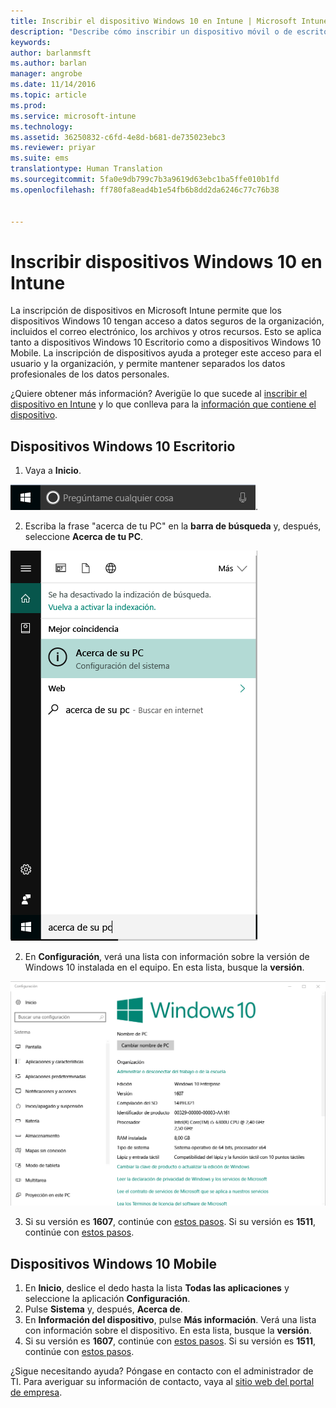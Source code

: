 ```yaml
---
title: Inscribir el dispositivo Windows 10 en Intune | Microsoft Intune
description: "Describe cómo inscribir un dispositivo móvil o de escritorio Windows 10 en Intune."
keywords: 
author: barlanmsft
ms.author: barlan
manager: angrobe
ms.date: 11/14/2016
ms.topic: article
ms.prod: 
ms.service: microsoft-intune
ms.technology: 
ms.assetid: 36250832-c6fd-4e8d-b681-de735023ebc3
ms.reviewer: priyar
ms.suite: ems
translationtype: Human Translation
ms.sourcegitcommit: 5fa0e9db799c7b3a9619d63ebc1ba5ffe010b1fd
ms.openlocfilehash: ff780fa8ead4b1e54fb6b8dd2da6246c77c76b38


---
```



# <a name="enroll-your-windows-10-devices-in-intune"></a>Inscribir dispositivos Windows 10 en Intune

La inscripción de dispositivos en Microsoft Intune permite que los dispositivos Windows 10 tengan acceso a datos seguros de la organización, incluidos el correo electrónico, los archivos y otros recursos. Esto se aplica tanto a dispositivos Windows 10 Escritorio como a dispositivos Windows 10 Mobile. La inscripción de dispositivos ayuda a proteger este acceso para el usuario y la organización, y permite mantener separados los datos profesionales de los datos personales.

¿Quiere obtener más información? Averigüe lo que sucede al [inscribir el dispositivo en Intune](what-happens-if-you-install-the-company-portal-app-and-enroll-your-device-in-intune-windows) y lo que conlleva para la [información que contiene el dispositivo](what-can-your-it-administrator-see-when-you-enroll-your-device-in-intune-windows).

## <a name="windows-10-desktop-devices"></a>Dispositivos Windows 10 Escritorio
1.  Vaya a __Inicio__.

 ![Menú Inicio de Windows](../media/windows-start-menu.png).

2. Escriba la frase "acerca de tu PC" en la __barra de búsqueda__ y, después, seleccione __Acerca de tu PC__.

 ![configuración para la búsqueda de acerca de tu pc](../media/searching_for_about_your_pc.png)

2.  En __Configuración__, verá una lista con información sobre la versión de Windows 10 instalada en el equipo. En esta lista, busque la __versión__.

 ![Acerca del PC en Windows 10 Escritorio](../media/settings_about_pc.png)

3.  Si su versión es __1607__, continúe con [estos pasos](enroll-your-w10-device-access-work-or-school). Si su versión es __1511__, continúe con [estos pasos](enroll-your-w10-device-your-account).

## <a name="windows-10-mobile-devices"></a>Dispositivos Windows 10 Mobile

1.  En __Inicio__, deslice el dedo hasta la lista __Todas las aplicaciones__ y seleccione la aplicación __Configuración__.
2.  Pulse __Sistema__ y, después, __Acerca de__.
3.  En __Información del dispositivo__, pulse __Más información__. Verá una lista con información sobre el dispositivo. En esta lista, busque la __versión__.
4.  Si su versión es __1607__, continúe con [estos pasos](enroll-your-w10-device-access-work-or-school). Si su versión es __1511__, continúe con [estos pasos](enroll-your-w10-device-your-account).

¿Sigue necesitando ayuda? Póngase en contacto con el administrador de TI. Para averiguar su información de contacto, vaya al [sitio web del portal de empresa](http://portal.manage.microsoft.com).



<!--HONumber=Nov16_HO3-->


